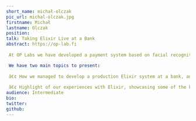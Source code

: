 ```yaml
---
short_name: michał-olczak
pic_url: michal-olczak.jpg
firstname: Michał
lastname: Olczak
position: 
talk: Taking Elixir Live at a Bank
abstract: https://op-lab.fi
 
 At OP Labs we have developed a payment system based on facial recognition (Pivo Kasvomaksu in Finnish). This being used at several coffee shops in Finland and is the first of its kind launched in Europe. It is also the first Elixir production system in use at OP Financial Group.

 We have two main topics to present:
 
 â€¢ How we managed to develop a production Elixir system at a bank, and the unique requirements and challenges we faced in this setting,
 
 â€¢ Highlight of our experiences with Elixir, showcasing some of the key architectural benefits.
audience: Intermediate
bio: 
twitter: 
github: 
---
```

